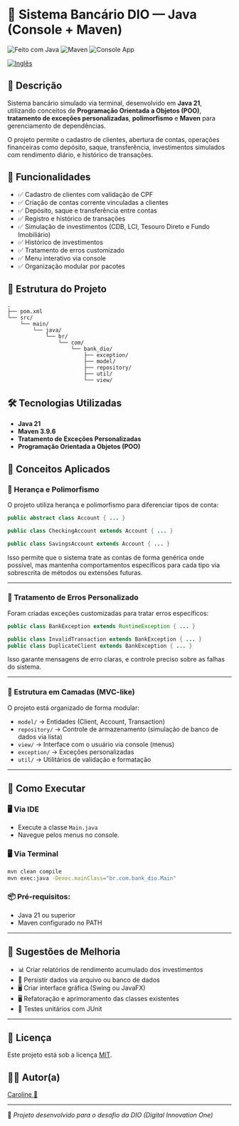 
# 🏦 Sistema Bancário DIO — Java (Console + Maven)

![Feito com Java](https://img.shields.io/badge/Feito%20com-Java-orange?style=for-the-badge&logo=java)
![Maven](https://img.shields.io/badge/Maven-Build%20Tool-important?style=for-the-badge&logo=apachemaven)
![Console App](https://img.shields.io/badge/Console-Java%2021-blueviolet?style=for-the-badge)

<a href="https://github.com/Caroline-Teixeira/sudoku_game/blob/main/README_ENG.md"><img src="https://raw.githubusercontent.com/yammadev/flag-icons/refs/heads/master/png/US%402x.png" alt="Inglês" ></a>

## 📖 Descrição

Sistema bancário simulado via terminal, desenvolvido em **Java 21**, utilizando conceitos de **Programação Orientada a Objetos (POO)**, **tratamento de exceções personalizadas**, **polimorfismo** e **Maven** para gerenciamento de dependências.

O projeto permite o cadastro de clientes, abertura de contas, operações financeiras como depósito, saque, transferência, investimentos simulados com rendimento diário, e histórico de transações.

## 🎯 Funcionalidades

- ✅ Cadastro de clientes com validação de CPF
- ✅ Criação de contas corrente vinculadas a clientes
- ✅ Depósito, saque e transferência entre contas
- ✅ Registro e histórico de transações
- ✅ Simulação de investimentos (CDB, LCI, Tesouro Direto e Fundo Imobiliário)
- ✅ Histórico de investimentos
- ✅ Tratamento de erros customizado
- ✅ Menu interativo via console
- ✅ Organização modular por pacotes

## 📂 Estrutura do Projeto

```
.
├── pom.xml
└── src/
    └── main/
        └── java/
            └── br/
                └── com/
                    └── bank_dio/
                        ├── exception/
                        ├── model/
                        ├── repository/
                        ├── util/
                        └── view/
```

## 🛠️ Tecnologias Utilizadas

- **Java 21**
- **Maven 3.9.6**
- **Tratamento de Exceções Personalizadas**
- **Programação Orientada a Objetos (POO)**

## 📖 Conceitos Aplicados

### 📌 Herança e Polimorfismo

O projeto utiliza herança e polimorfismo para diferenciar tipos de conta:

```java
public abstract class Account { ... }

public class CheckingAccount extends Account { ... }

public class SavingsAccount extends Account { ... }
```

Isso permite que o sistema trate as contas de forma genérica onde possível, mas mantenha comportamentos específicos para cada tipo via sobrescrita de métodos ou extensões futuras.

---

### 📌 Tratamento de Erros Personalizado

Foram criadas exceções customizadas para tratar erros específicos:

```java
public class BankException extends RuntimeException { ... }

public class InvalidTransaction extends BankException { ... }
public class DuplicateClient extends BankException { ... }
```

Isso garante mensagens de erro claras, e controle preciso sobre as falhas do sistema.

---

### 📌 Estrutura em Camadas (MVC-like)

O projeto está organizado de forma modular:

- `model/` → Entidades (Client, Account, Transaction)
- `repository/` → Controle de armazenamento (simulação de banco de dados via lista)
- `view/` → Interface com o usuário via console (menus)
- `exception/` → Exceções personalizadas
- `util/` → Utilitários de validação e formatação

---

## 📖 Como Executar

### 🖥️ Via IDE

- Execute a classe `Main.java`
- Navegue pelos menus no console.

### 🖥️ Via Terminal

```bash
mvn clean compile
mvn exec:java -Dexec.mainClass="br.com.bank_dio.Main"
```

### 📦 Pré-requisitos:

- Java 21 ou superior
- Maven configurado no PATH

---

## 📌 Sugestões de Melhoria

- 📊 Criar relatórios de rendimento acumulado dos investimentos
- 💾 Persistir dados via arquivo ou banco de dados
- 🖥️ Criar interface gráfica (Swing ou JavaFX)
- 🖥️ Refatoração e aprimoramento das classes existentes
- 📑 Testes unitários com JUnit

---

## 📄 Licença

Este projeto está sob a licença [MIT](LICENSE).

## 👩‍💻 Autor(a)

[Caroline 💙](https://github.com/Caroline-Teixeira)

---

📌 *Projeto desenvolvido para o desafio da DIO (Digital Innovation One)*

